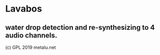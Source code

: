 # Lavabos

## water drop detection and re-synthesizing to 4 audio channels.

(c) GPL 2019 metalu.net
